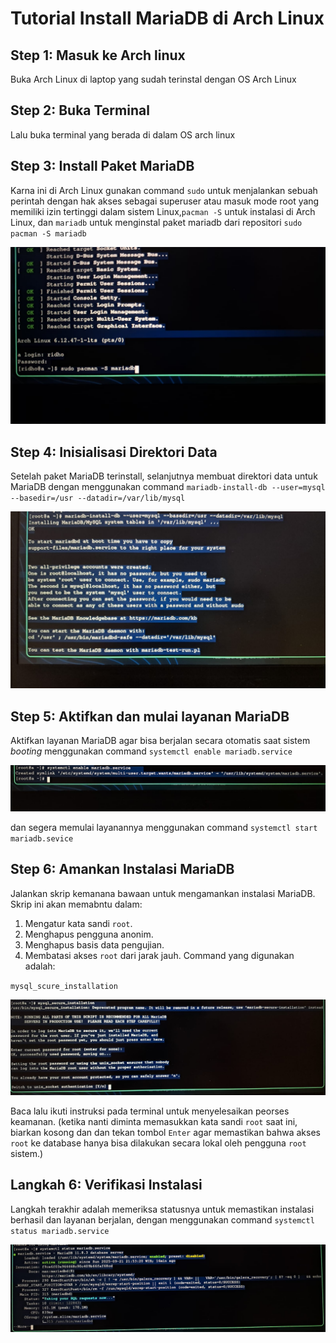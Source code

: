 # Tutorial Install MariaDB di Arch Linux

## Step 1: Masuk ke Arch linux
Buka Arch Linux di laptop yang sudah terinstal dengan OS Arch Linux

## Step 2: Buka Terminal
Lalu buka terminal yang berada di dalam OS arch linux

## Step 3: Install Paket MariaDB
Karna ini di Arch Linux gunakan command `sudo` untuk menjalankan sebuah perintah dengan hak akses sebagai superuser atau masuk mode root yang memiliki izin tertinggi dalam sistem Linux,`pacman -S` untuk instalasi di Arch Linux, dan `mariadb` untuk menginstal paket mariadb dari repositori
`sudo pacman -S mariadb`

![mariadb](/session-1/img/tutorial%20install%20mariadb/mariadb1.jpeg)

## Step 4: Inisialisasi Direktori Data
Setelah paket MariaDB terinstall, selanjutnya membuat direktori data untuk MariaDB dengan menggunakan command 
`mariadb-install-db --user=mysql --basedir=/usr --datadir=/var/lib/mysql`

![mariadb](/session-1/img/tutorial%20install%20mariadb/mariadb2.jpeg)

## Step 5: Aktifkan dan mulai layanan MariaDB
Aktifkan layanan MariaDB agar bisa berjalan secara otomatis saat sistem *booting* menggunakan command
`systemctl enable mariadb.service` 

![mariadb](/session-1/img/tutorial%20install%20mariadb/mariadb3.jpeg)

dan segera memulai layanannya menggunakan command
`systemctl start mariadb.sevice`

## Step 6: Amankan Instalasi MariaDB
Jalankan skrip kemanana bawaan untuk mengamankan instalasi MariaDB. Skrip ini akan memabntu dalam:
1. Mengatur kata sandi `root`.
2. Menghapus pengguna anonim.
3. Menghapus basis data pengujian.
4. Membatasi akses `root` dari jarak jauh.
Command yang digunakan adalah:

`mysql_scure_installation`

![mariadb](/session-1/img/tutorial%20install%20mariadb/mariadb4.jpeg)

Baca lalu ikuti instruksi pada terminal untuk menyelesaikan peorses keamanan.
(ketika nanti diminta memasukkan kata sandi `root` saat ini, biarkan kosong dan dan tekan tombol `Enter` agar memastikan bahwa akses `root` ke database hanya bisa dilakukan secara lokal oleh pengguna `root` sistem.)

## Langkah 6: Verifikasi Instalasi 
Langkah terakhir adalah memeriksa statusnya untuk memastikan instalasi berhasil dan layanan berjalan, dengan menggunakan command
`systemctl status mariadb.service`

![mariadb](/session-1/img/tutorial%20install%20mariadb/mariadb5.jpeg)


